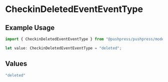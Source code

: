 # CheckinDeletedEventEventType

## Example Usage

```typescript
import { CheckinDeletedEventEventType } from "@pushpress/pushpress/models/webhooks";

let value: CheckinDeletedEventEventType = "deleted";
```

## Values

```typescript
"deleted"
```